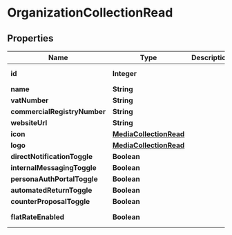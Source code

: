 

# OrganizationCollectionRead



## Properties

| Name | Type | Description | Notes |
|------------ | ------------- | ------------- | -------------|
|**id** | **Integer** |  |  [optional] [readonly] |
|**name** | **String** |  |  [optional] |
|**vatNumber** | **String** |  |  [optional] |
|**commercialRegistryNumber** | **String** |  |  [optional] |
|**websiteUrl** | **String** |  |  [optional] |
|**icon** | [**MediaCollectionRead**](MediaCollectionRead.md) |  |  [optional] |
|**logo** | [**MediaCollectionRead**](MediaCollectionRead.md) |  |  [optional] |
|**directNotificationToggle** | **Boolean** |  |  |
|**internalMessagingToggle** | **Boolean** |  |  |
|**personaAuthPortalToggle** | **Boolean** |  |  |
|**automatedReturnToggle** | **Boolean** |  |  |
|**counterProposalToggle** | **Boolean** |  |  |
|**flatRateEnabled** | **Boolean** |  |  [optional] [readonly] |




